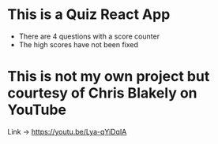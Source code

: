 # This is a Quiz React App

- There are 4 questions with a score counter
- The high scores have not been fixed

# This is not my own project but courtesy of Chris Blakely on YouTube

Link -> https://youtu.be/Lya-qYiDqIA
